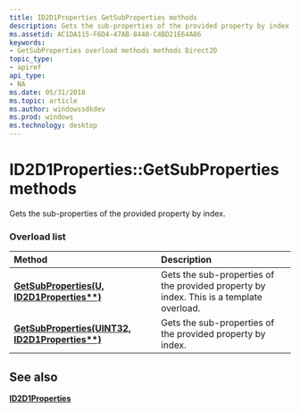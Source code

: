 ```yaml
---
title: ID2D1Properties GetSubProperties methods
description: Gets the sub-properties of the provided property by index.
ms.assetid: AC1DA115-F6D4-47AB-8440-C4BD21E64A86
keywords:
- GetSubProperties overload methods methods Direct2D
topic_type:
- apiref
api_type:
- NA
ms.date: 05/31/2018
ms.topic: article
ms.author: windowssdkdev
ms.prod: windows
ms.technology: desktop
---
```


# ID2D1Properties::GetSubProperties methods

Gets the sub-properties of the provided property by index.

### Overload list



| Method                                                                                    | Description                                                                                        |
|:------------------------------------------------------------------------------------------|:---------------------------------------------------------------------------------------------------|
| [**GetSubProperties(U, ID2D1Properties\*\*)**](/windows/win32/D2d1_1/?branch=master)     | Gets the sub-properties of the provided property by index. This is a template overload.<br/> |
| [**GetSubProperties(UINT32, ID2D1Properties\*\*)**](/windows/win32/D2d1_1/?branch=master) | Gets the sub-properties of the provided property by index.<br/>                              |



## See also

<dl> <dt>

[**ID2D1Properties**](/windows/win32/D2d1_1/?branch=master)
</dt> </dl>

 

 





